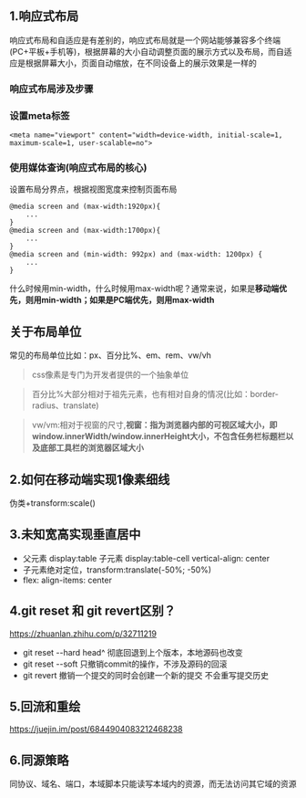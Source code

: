 ## 1.响应式布局
响应式布局和自适应是有差别的，响应式布局就是一个网站能够兼容多个终端(PC+平板+手机等)，根据屏幕的大小自动调整页面的展示方式以及布局，而自适应是根据屏幕大小，页面自动缩放，在不同设备上的展示效果是一样的
### 响应式布局涉及步骤
### 设置meta标签
````
<meta name="viewport" content="width=device-width, initial-scale=1, maximum-scale=1, user-scalable=no">
````
### 使用媒体查询(响应式布局的核心)
设置布局分界点，根据视图宽度来控制页面布局
````
@media screen and (max-width:1920px){
    ...
}
@media screen and (max-width:1700px){
    ...
}
@media screen and (min-width: 992px) and (max-width: 1200px) { 
    ...
}
````
什么时候用min-width，什么时候用max-width呢？通常来说，如果是**移动端优先，则用min-width；如果是PC端优先，则用max-width**
## 关于布局单位
常见的布局单位比如：px、百分比%、em、rem、vw/vh
>css像素是专门为开发者提供的一个抽象单位

>百分比%大部分相对于祖先元素，也有相对自身的情况(比如：border-radius、translate)

>vw/vm:相对于视窗的尺寸,**视窗：指为浏览器内部的可视区域大小，即window.innerWidth/window.innerHeight大小，不包含任务栏标题栏以及底部工具栏的浏览器区域大小**
## 2.如何在移动端实现1像素细线
伪类+transform:scale()
## 3.未知宽高实现垂直居中
* 父元素 display:table 子元素 display:table-cell vertical-align: center
* 子元素绝对定位，transform:translate(-50%; -50%)
* flex: align-items: center
## 4.git reset 和 git revert区别？
https://zhuanlan.zhihu.com/p/32711219
* git reset --hard head^ 彻底回退到上个版本，本地源码也改变
* git reset --soft 只撤销commit的操作，不涉及源码的回滚
* git revert 撤销一个提交的同时会创建一个新的提交 不会重写提交历史
## 5.回流和重绘
https://juejin.im/post/6844904083212468238
## 6.同源策略
同协议、域名、端口，本域脚本只能读写本域内的资源，而无法访问其它域的资源
